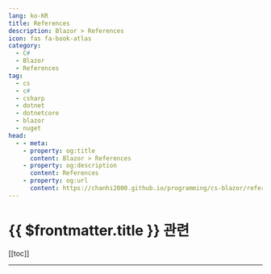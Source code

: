 ```yaml
---
lang: ko-KR
title: References
description: Blazor > References
icon: fas fa-book-atlas
category:
  - C#
  - Blazor
  - References
tag:
  - cs
  - c#
  - csharp
  - dotnet
  - dotnetcore
  - blazor
  - nuget
head:
  - - meta:
    - property: og:title
      content: Blazor > References
    - property: og:description
      content: References
    - property: og:url
      content: https://chanhi2000.github.io/programming/cs-blazor/references.html
---
```


# {{ $frontmatter.title }} 관련

[[toc]]

---

<TagLinks />
